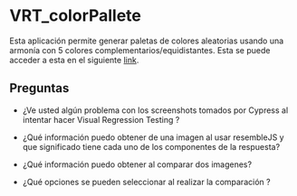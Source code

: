 # VRT_colorPallete

Esta aplicación permite generar paletas de colores aleatorias usando una armonía con 5 colores complementarios/equidistantes. 
Esta se puede acceder a esta en el siguiente [link](https://amespinosa11.github.io/VRT_colorPallete/).

## Preguntas
* ¿Ve usted algún problema con los screenshots tomados por Cypress al intentar hacer Visual Regression Testing ?
* ¿Qué información puedo obtener de una imagen al usar resembleJS y que significado tiene cada uno de los componentes de la respuesta?



* ¿Qué información puedo obtener al comparar dos imagenes?
* ¿Qué opciones se pueden seleccionar al realizar la comparación ?
